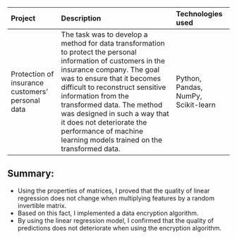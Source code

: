 | Project | Description | Technologies used | 
| :---------------------- | :---------------------- | :---------------------- |
| Protection of insurance customers' personal data | The task was to develop a method for data transformation to protect the personal information of customers in the insurance company. The goal was to ensure that it becomes difficult to reconstruct sensitive information from the transformed data. The method was designed in such a way that it does not deteriorate the performance of machine learning models trained on the transformed data. | Python, Pandas, NumPy, Scikit-learn |

## Summary:
- Using the properties of matrices, I proved that the quality of linear regression does not change when multiplying features by a random invertible matrix.
- Based on this fact, I implemented a data encryption algorithm.
- By using the linear regression model, I confirmed that the quality of predictions does not deteriorate when using the encryption algorithm.
